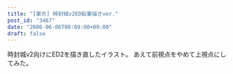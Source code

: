 ```yaml
---
title: "[東方] 時封城v2ED鉛筆描きver."
post_id: "3467"
date: "2006-06-06T00:09:00+09:00"
draft: false
---
```



時封城v2向けにED2を描き直したイラスト。 あえて前視点をやめて上視点にしてみた。
